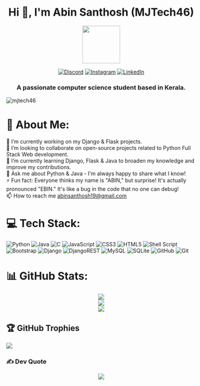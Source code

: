 <h1 align="center">Hi 👋, I'm Abin Santhosh (MJTech46)</h1>

<div id="header" align="center">
  <img src="https://media.giphy.com/media/M9gbBd9nbDrOTu1Mqx/giphy.gif" width="100"/>
  
  [![Discord](https://img.shields.io/badge/Discord-%237289DA.svg?logo=discord&logoColor=white)](https://discord.gg/kcaYgWZB) [![Instagram](https://img.shields.io/badge/Instagram-%23E4405F.svg?logo=Instagram&logoColor=white)](https://instagram.com/abinsanthosh19) [![LinkedIn](https://img.shields.io/badge/LinkedIn-%230077B5.svg?logo=linkedin&logoColor=white)](https://linkedin.com/in/abin-santhosh-16299227a)
  
</div>

<h3 align="center">A passionate computer science student based in Kerala.</h3>

<p align="left"> <img src="https://komarev.com/ghpvc/?username=mjtech46&label=Profile%20views&color=0e75b6&style=flat" alt="mjtech46" /> </p>

# 💫 About Me:
🔭 I’m currently working on my Django & Flask projects.<br>👯 I’m looking to collaborate on open-source projects related to Python Full Stack Web development.<br>🌱 I’m currently learning Django, Flask & Java to broaden my knowledge and improve my contributions.<br>💬 Ask me about Python & Java - I'm always happy to share what I know!<br>⚡ Fun fact: Everyone thinks my name is "ABIN," but surprise! It's actually pronounced "EBIN." It's like a bug in the code that no one can debug!<br>📫 How to reach me abinsanthosh19@gmail.com


# 💻 Tech Stack:
![Python](https://img.shields.io/badge/python-3670A0?style=plastic&logo=python&logoColor=ffdd54) ![Java](https://img.shields.io/badge/java-%23ED8B00.svg?style=plastic&logo=openjdk&logoColor=white) ![C](https://img.shields.io/badge/c-%2300599C.svg?style=plastic&logo=c&logoColor=white) ![JavaScript](https://img.shields.io/badge/javascript-%23323330.svg?style=plastic&logo=javascript&logoColor=%23F7DF1E) ![CSS3](https://img.shields.io/badge/css3-%231572B6.svg?style=plastic&logo=css3&logoColor=white) ![HTML5](https://img.shields.io/badge/html5-%23E34F26.svg?style=plastic&logo=html5&logoColor=white) ![Shell Script](https://img.shields.io/badge/shell_script-%23121011.svg?style=plastic&logo=gnu-bash&logoColor=white) ![Bootstrap](https://img.shields.io/badge/bootstrap-%238511FA.svg?style=plastic&logo=bootstrap&logoColor=white) ![Django](https://img.shields.io/badge/django-%23092E20.svg?style=plastic&logo=django&logoColor=white) ![DjangoREST](https://img.shields.io/badge/DJANGO-REST-ff1709?style=plastic&logo=django&logoColor=white&color=ff1709&labelColor=gray) ![MySQL](https://img.shields.io/badge/mysql-4479A1.svg?style=plastic&logo=mysql&logoColor=white) ![SQLite](https://img.shields.io/badge/sqlite-%2307405e.svg?style=plastic&logo=sqlite&logoColor=white) ![GitHub](https://img.shields.io/badge/github-%23121011.svg?style=plastic&logo=github&logoColor=white) ![Git](https://img.shields.io/badge/git-%23F05033.svg?style=plastic&logo=git&logoColor=white)

# 📊 GitHub Stats:
<div id="Stats" align="center">
  
![](https://github-readme-stats.vercel.app/api?username=MJTech46&theme=dark&hide_border=false&include_all_commits=false&count_private=false)<br/>
![](https://github-readme-streak-stats.herokuapp.com/?user=MJTech46&theme=dark&hide_border=false)<br/>
![](https://github-readme-stats.vercel.app/api/top-langs/?username=MJTech46&theme=dark&hide_border=false&include_all_commits=false&count_private=false&layout=compact)

</div>

## 🏆 GitHub Trophies
![](https://github-profile-trophy.vercel.app/?username=MJTech46&theme=radical&no-frame=false&no-bg=true&margin-w=4)

### ✍️ Dev Quote
<div id="Quote" align="center">
  
![](https://quotes-github-readme.vercel.app/api?type=horizontal&theme=radical)

</div>

<!-- Proudly created with GPRM ( https://gprm.itsvg.in ) -->

